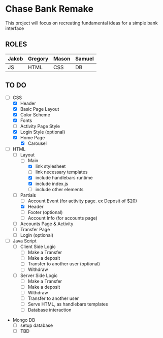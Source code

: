 # Chase Bank Remake

This project will focus on recreating fundamental ideas for a simple bank interface

## ROLES
Jakob  | Gregory | Mason | Samuel
-------|---------|-------|--------
JS     | HTML    | CSS   | DB


## TO DO
- [ ] CSS
  - [X] Header
  - [X] Basic Page Layout
  - [X] Color Scheme
  - [X] Fonts
  - [ ] Activity Page Style
  - [X] Login Style (optional)
  - [X] Home Page
    - [X] Carousel
- [ ] HTML
  - [ ] Layout
    - [ ] Main
      - [x] link stylesheet
      - [ ] link necessary templates
      - [x] include handlebars runtime
      - [x] include index.js
      - [ ] include other elements
  - [ ] Partials
    - [ ] Account Event (for activity page. ex Deposit of $20)
    - [x] Header
    - [ ] Footer (optional)
    - [ ] Account Info (for accounts page)
  - [ ] Accounts Page & Activity
  - [ ] Transfer Page
  - [ ] Login (optional)

- [ ] Java Script
  - [ ] Client Side Logic
    - [ ] Make a Transfer
    - [ ] Make a deposit
    - [ ] Transfer to another user (optional)
    - [ ] Withdraw
  - [ ] Server Side Logic
    - [ ] Make a Transfer
    - [ ] Make a deposit
    - [ ] Withdraw
    - [ ] Transfer to another user
    - [ ] Serve HTML, as handlebars templates
    - [ ] Database interaction

- Mongo DB
  - [ ] setup database
  - [ ] TBD
